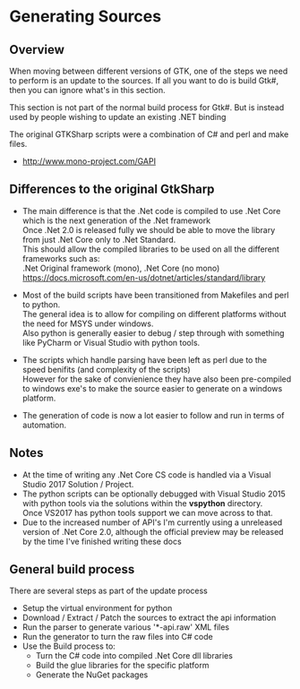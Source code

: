 # Generating Sources

## Overview

When moving between different versions of GTK, one of the steps we need to perform is an update to the sources.
If all you want to do is build Gtk#, then you can ignore what's in this section.

This section is not part of the normal build process for Gtk#.
But is instead used by people wishing to update an existing .NET binding

The original GTKSharp scripts were a combination of C# and perl and make files.

  * <http://www.mono-project.com/GAPI>


## Differences to the original GtkSharp

  * The main difference is that the .Net code is compiled to use .Net Core which is the next generation of the .Net framework <br>
    Once .Net 2.0 is released fully we should be able to move the library from just .Net Core only to .Net Standard. <br>
    This should allow the compiled libraries to be used on all the different frameworks such as: <br>
    .Net Original framework (mono), .Net Core (no mono) <br>
    <https://docs.microsoft.com/en-us/dotnet/articles/standard/library>

  * Most of the build scripts have been transitioned from Makefiles and perl to python. <br>
    The general idea is to allow for compiling on different platforms without the need for MSYS under windows. <br>
    Also python is generally easier to debug / step through with something like PyCharm or Visual Studio with python tools.

  * The scripts which handle parsing have been left as perl due to the speed benifits (and complexity of the scripts) <br>
    However for the sake of convienience they have also been pre-compiled to windows exe's to make the source easier to generate on a windows platform.

  * The generation of code is now a lot easier to follow and run in terms of automation.


## Notes

  * At the time of writing any .Net Core CS code is handled via a Visual Studio 2017 Solution / Project. <br>
  * The python scripts can be optionally debugged with Visual Studio 2015 with python tools via the solutions within the **vspython** directory. <br>
    Once VS2017 has python tools support we can move across to that.
  * Due to the increased number of API's I'm currently using a unreleased version of .Net Core 2.0, although the official preview may be released by the time
    I've finished writing these docs


## General build process

There are several steps as part of the update process

  * Setup the virtual environment for python
  * Download / Extract / Patch the sources to extract the api information
  * Run the parser to generate various '*-api.raw' XML files
  * Run the generator to turn the raw files into C# code
  * Use the Build process to:
    * Turn the C# code into compiled .Net Core dll libraries
    * Build the glue libraries for the specific platform
    * Generate the NuGet packages
